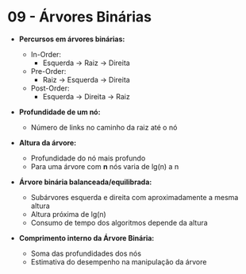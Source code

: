 # 09 - Árvores Binárias

* **Percursos em árvores binárias:**
    * In-Order:
        * Esquerda -> Raiz -> Direita
    * Pre-Order:
        * Raiz -> Esquerda -> Direita
    * Post-Order:
        * Esquerda -> Direita -> Raiz

* **Profundidade de um nó:**
    * Número de links no caminho da raiz até o nó
* **Altura da árvore:**
    * Profundidade do nó mais profundo
    * Para uma árvore com **n** nós varia de lg(n) a n

* **Árvore binária balanceada/equilibrada:**
    * Subárvores esquerda e direita com aproximadamente a mesma altura
    * Altura próxima de lg(n)
    * Consumo de tempo dos algoritmos depende da altura

* **Comprimento interno da Árvore Binária:**
    * Soma das profundidades dos nós
    * Estimativa do desempenho na manipulação da árvore
